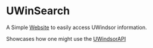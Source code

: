 # UWinSearch
A Simple [Website](http://uwinsearch.gh.bornais.ca) to easily access UWindsor information.

Showcases how one might use the [UWindsorAPI](https://api.uwindsorcss.ca/)